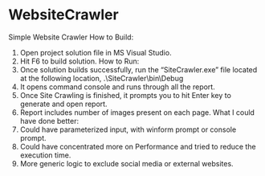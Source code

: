 # WebsiteCrawler
Simple Website Crawler 
How to Build:
1.	Open project solution file in MS Visual Studio.
2.	Hit F6 to build solution. 
How to Run:
1.	Once solution builds successfully, run the “SiteCrawler.exe” file located at the following location,
.\SiteCrawler\bin\Debug
2.	It opens command console and runs through all the report.
3.	Once Site Crawling is finished, it prompts you to hit Enter key to generate and open report.
4.	Report includes number of images present on each page.
What I could have done better:
1.	Could have parameterized input, with winform prompt or console prompt.
2.	Could have concentrated more on Performance and tried to reduce the execution time.
3.	More generic logic to exclude social media or external websites.
